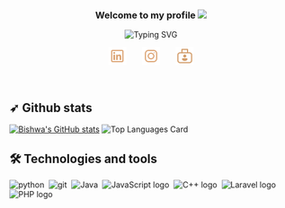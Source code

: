 <!-- ### Hi 👋, I'm Bishwa Thakuri -->

<h3 align="center" style="color:">
    Welcome to my profile
    <img src="https://media.giphy.com/media/hvRJCLFzcasrR4ia7z/giphy.gif" width="28">
</h3>

<p align="center">
    <img src="https://readme-typing-svg.herokuapp.com?font=Fira&size=30&duration=4967&pause=1000&color=95228ECD&center=true&width=435&lines=I'm+Bishwa+Thakuri;Full+Stack+Developer;https%3A%2F%2Fbishwathakuri.me" alt="Typing SVG" />
</p>

<!-- Social icons section -->
<p align="center">
   <a href="https://www.linkedin.com/in/bishwa-thakuri-37b32b19a/" alt="Linkedin" title="LinkedIn"><img width="32px" src="assets/linkedin.png"/></a>
   &#8287;&#8287;&#8287;&#8287;&#8287;
   <a href="https://instagram.com/bishwa_thakuri"><img width="32px" alt="Instagram" title="Instagram" src="assets/instagram.png"></a>
   &#8287;&#8287;&#8287;&#8287;&#8287;
   <a href="https://bishwathakuri.me"><img width="32px" alt="Ko-fi" title="bishwathakuri.me" src="assets/portfolio.png"/></a>
</p>
<br/>

<!-- Stats -->

## ➶ Github stats

[![Bishwa's GitHub stats](https://github-readme-stats.vercel.app/api?username=BishwaThakuri&show_icons=true&theme=onedark&count_private=true)](https://github-readme-stats.vercel.app/api?username=BishwaThakuri&show_icons=true&theme=onedark&count_private=true) ![Top Languages Card](https://github-readme-stats.vercel.app/api/top-langs/?username=BishwaThakuri&layout=compact&show_icons=true&theme=onedark&count_private=true)


<!-- Technologies -->

## 🛠 Technologies and tools

<span><img src="https://img.shields.io/badge/python-3670A0?style=for-the-badge&logo=python&logoColor=ffdd54" alt="python" title="python" height="25" /></span>&nbsp;
<span><img src="https://img.shields.io/badge/git-%23F05033.svg?style=for-the-badge&logo=git&logoColor=white" alt="git" title="git" height="25" /></span>&nbsp;
<span><img src="https://img.shields.io/badge/java-%23ED8B00.svg?style=for-the-badge&logo=java&logoColor=white" alt="Java" title="Java" height="25" /></span>&nbsp;
<span><img src="https://img.shields.io/badge/javascript-%23323330.svg?style=for-the-badge&logo=javascript&logoColor=%23F7DF1E" alt="JavaScript logo" title="JavaScript" height="25" /></span>&nbsp;
<span><img src="https://img.shields.io/badge/c++-%2300599C.svg?style=for-the-badge&logo=c%2B%2B&logoColor=white" alt="C++ logo" title="C++" height="25" /></span>&nbsp;
<span><img src="https://img.shields.io/badge/Lravel-%23323330.svg?style=for-the-badge&logo=Laravel&logoColor=orange" alt="Laravel logo" title="Laravel" height="25" /></span>&nbsp;
<span><img src="https://img.shields.io/badge/PHP-3670A0.svg?style=for-the-badge&logo=php&logoColor=white" alt="PHP logo" title="Laravel" height="25" /></span>&nbsp;

<!--
**BishwaThakuri/BishwaThakuri** is a ✨ _special_ ✨ repository because its `README.md` (this file) appears on your GitHub profile.

Here are some ideas to get you started:

A passionate full stack developer from Nepal

- 🔭 I’m currently working as Junior Full Stack Developer
- 🌱 I’m currently learning Vue JS
- 👯 I’m looking to collaborate on ...
- 🤔 I’m looking for help with ...
- 💬 Ask me about ...
- 📫 How to reach me: ...
- 😄 Pronouns: ...
- ⚡ Fun fact: ...
-->
